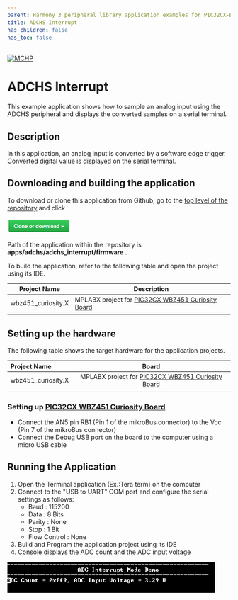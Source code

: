 ```yaml
---
parent: Harmony 3 peripheral library application examples for PIC32CX-BZ2 and WBZ451 family
title: ADCHS Interrupt
has_children: false
has_toc: false
---
```


[![MCHP](https://www.microchip.com/ResourcePackages/Microchip/assets/dist/images/logo.png)](https://www.microchip.com)

# ADCHS Interrupt

This example application shows how to sample an analog input using the ADCHS peripheral and displays the converted samples on a serial terminal.

## Description

In this application, an analog input is converted by a software edge trigger. Converted digital value is displayed on the serial terminal.

## Downloading and building the application

To download or clone this application from Github, go to the [top level of the repository](https://github.com/Microchip-MPLAB-Harmony/csp_apps_pic32cxbz2_wbz45) and click

![clone](../../../docs/images/clone.png)

Path of the application within the repository is **apps/adchs/adchs_interrupt/firmware** .

To build the application, refer to the following table and open the project using its IDE.

| Project Name      | Description                                    |
| ----------------- | ---------------------------------------------- |
| wbz451_curiosity.X | MPLABX project for [PIC32CX WBZ451 Curiosity Board](https://www.microchip.com/en-us/development-tool/EA71C53A) |
|||

## Setting up the hardware

The following table shows the target hardware for the application projects.

| Project Name| Board|
|:---------|:---------:|
| wbz451_curiosity.X | MPLABX project for [PIC32CX WBZ451 Curiosity Board](https://www.microchip.com/en-us/development-tool/EA71C53A) |
|||

### Setting up [PIC32CX WBZ451 Curiosity Board](https://www.microchip.com/en-us/development-tool/EA71C53A)

- Connect the AN5 pin RB1 (Pin 1 of the mikroBus connector) to the Vcc (Pin 7 of the mikroBus connector)
- Connect the Debug USB port on the board to the computer using a micro USB cable

## Running the Application

1. Open the Terminal application (Ex.:Tera term) on the computer
2. Connect to the "USB to UART" COM port and configure the serial settings as follows:
    - Baud : 115200
    - Data : 8 Bits
    - Parity : None
    - Stop : 1 Bit
    - Flow Control : None
3. Build and Program the application project using its IDE
4. Console displays the ADC count and the ADC input voltage

![output](images/output_adchs_interrupt.png)